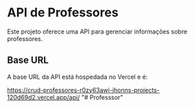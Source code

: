 # API de Professores

Este projeto oferece uma API para gerenciar informações sobre professores.

## Base URL
A base URL da API está hospedada no Vercel e é:

https://crud-professores-r0zy63awi-jhonns-projects-120d69d2.vercel.app/api/
"# Professsor" 
